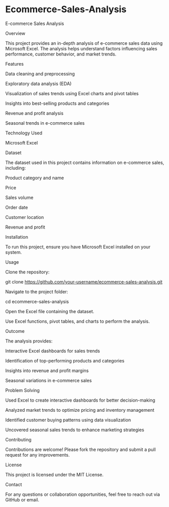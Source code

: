 # Ecommerce-Sales-Analysis
E-commerce Sales Analysis

Overview

This project provides an in-depth analysis of e-commerce sales data using Microsoft Excel. The analysis helps understand factors influencing sales performance, customer behavior, and market trends.

Features

Data cleaning and preprocessing

Exploratory data analysis (EDA)

Visualization of sales trends using Excel charts and pivot tables

Insights into best-selling products and categories

Revenue and profit analysis

Seasonal trends in e-commerce sales

Technology Used

Microsoft Excel

Dataset

The dataset used in this project contains information on e-commerce sales, including:

Product category and name

Price

Sales volume

Order date

Customer location

Revenue and profit

Installation

To run this project, ensure you have Microsoft Excel installed on your system.

Usage

Clone the repository:

git clone https://github.com/your-username/ecommerce-sales-analysis.git

Navigate to the project folder:

cd ecommerce-sales-analysis

Open the Excel file containing the dataset.

Use Excel functions, pivot tables, and charts to perform the analysis.

Outcome

The analysis provides:

Interactive Excel dashboards for sales trends

Identification of top-performing products and categories

Insights into revenue and profit margins

Seasonal variations in e-commerce sales

Problem Solving

Used Excel to create interactive dashboards for better decision-making

Analyzed market trends to optimize pricing and inventory management

Identified customer buying patterns using data visualization

Uncovered seasonal sales trends to enhance marketing strategies

Contributing

Contributions are welcome! Please fork the repository and submit a pull request for any improvements.

License

This project is licensed under the MIT License.

Contact

For any questions or collaboration opportunities, feel free to reach out via GitHub or email.
